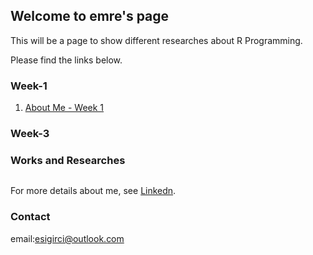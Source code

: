 ## Welcome to emre's page

This will be a page to show different researches about R Programming.

Please find the links below.

### Week-1

1. [About Me - Week 1](RMarkDown_Week1.html)


### Week-3




### Works and Researches

```markdown


```

For more details about me, see [Linkedn](https://www.linkedin.com/in/emrecansigirci/).

### Contact

email:esigirci@outlook.com
